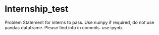 # Internship_test
Problem Statement for interns to pass. Use numpy if required, do not use pandas dataframe.
Please find info in commits.
use ipynb.
